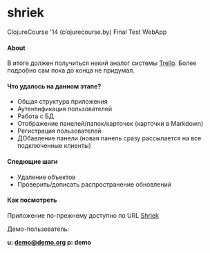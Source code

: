 shriek
======

ClojureCourse '14 (clojurecourse.by) Final Test WebApp

#### About

В итоге должен получиться некий аналог системы [Trello](https://trello.com). Более подробно сам пока до конца не придумал.

#### Что удалось на данном этапе?

* Общая структура приложения
* Аутентификация пользователей
* Работа с БД
* Отображение панелей/папок/карточек (карточки в Markdown)
* Регистрация пользователей
* ДОбавление панели (новая панель сразу рассылается на все подключенные клиенты)

#### Следющие шаги

* Удаление объектов
* Проверить/дописать распространение обновлений

#### Как посмотреть

Приложение по-прежнему доступно по URL [Shriek](https://shriek.tchu.ru)

Демо-пользователь:

**u: demo@demo.org
p: demo**
